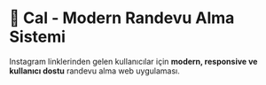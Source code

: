 # 📅 Cal - Modern Randevu Alma Sistemi

Instagram linklerinden gelen kullanıcılar için **modern, responsive ve kullanıcı dostu** randevu alma web uygulaması.
